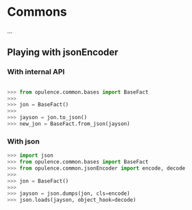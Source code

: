 # Commons
...


## Playing with jsonEncoder

### With internal API

```python

>>> from opulence.common.bases import BaseFact
>>>
>>> jon = BaseFact()
>>>
>>> jayson = jon.to_json()
>>> new_jon = BaseFact.from_json(jayson)
```

### With json

```python
>>> import json
>>> from opulence.common.bases import BaseFact
>>> from opulence.common.jsonEncoder import encode, decode
>>>
>>> jon = BaseFact()
>>>
>>> jayson = json.dumps(jon, cls=encode)
>>> json.loads(jayson, object_hook=decode)

```
